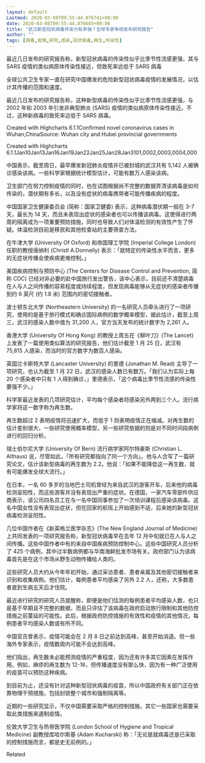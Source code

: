```yaml
---
layout: default
Lastmod: 2020-03-08T09:55:44.076741+00:00
date: 2020-03-08T09:55:44.076685+00:00
title: "武汉新型冠状病毒传染力有多强？全球专家争相发布研究报告"
author: ""
tags: [病毒,疫情,研究,感染,冠状病毒,再生,传染性]
---
```


最近几日发布的研究报告称，新型冠状病毒的传染性似乎比季节性流感更强，其与 SARS 疫情的类似病原体传染性接近，但致死率远低于 SARS 病毒

全球公共卫生专家一直在研究中国爆发的危险新型冠状病毒疫情的发展情况，以估计其传播的范围和速度。

最近几日发布的研究报告称，这种新型病毒的传染性似乎比季节性流感更强，与 2002 年和 2003 年引发非典型肺炎 (SARS) 疫情的类似病原体传染性接近。不过，这种新病毒的致死率远低于 SARS 病毒。

Created with Highcharts 6.1.1Confirmed novel coronavirus cases in Wuhan,ChinaSource: Wuhan city and Hubei provincial governments

Created with Highcharts 6.1.1Jan10Jan13Jan16Jan19Jan22Jan25Jan28Jan3101,0002,0003,0004,000

中国表示，截至周日，最早爆发新冠肺炎疫情并已被封城的武汉共有 5,142 人被确诊感染该病。一些科学家根据统计模型估计，可能有数万人感染该病。

卫生部门在努力控制疫情的同时，也在试图根据尚不完整的数据弄清该病毒是如何传染的，潜伏期有多长，以及没有症状的病毒携带者可能传播疾病的程度。

中国国家卫生健康委员会 (简称：国家卫健委) 表示，这种病毒潜伏期一般在 3-7 天，最长为 14 天，而且未表现出症状的感染者也可以传播该病毒。这使得进行两周的隔离成为一项重要预防措施，同时也导致人们对体温检测的有效性产生了怀疑。体温检测目前是移民和其他检查站的主要筛查方法。

在牛津大学 (University Of Oxford) 和帝国理工学院 (Imperial College London) 任职的教授唐纳利 (Christl A.Donnelly) 表示：「就特定的传染性水平而言，更多的无症状传播会使疾病更难控制。」

美国疾病控制与预防中心 (The Centers for Disease Control and Prevention, 简称 CDC) 已经对非必要的赴中国旅行发出警告，该中心表示，目前还不清楚病毒在人与人之间传播的容易程度或持续程度，但发现病毒能够从无症状的感染者传播到约 6 英尺 (约 1.8 米) 范围内的密切接触者。

波士顿东北大学 (Northeastern University) 的一名研究人员牵头进行了一项研究，使用的是基于旅行模式和确诊国际病例的数学概率模型，据此估计，截至上周三，武汉的感染人数中值为 31,200 人，官方当天发布的统计数字为 2,261 人。

香港大学 (University Of Hong Kong) 的教授上周五在《柳叶刀》(The Lancet) 上发表了一篇使用类似算法的研究报告，他们估计截至 1 月 25 日，武汉有 75,815 人感染，而当时的官方数字为数百人感染。

英国兰卡斯特大学 (Lancaster University) 的里德 (Jonathan M. Read) 主导了一项研究，也认为截至 1 月 22 日，武汉的感染人数已有数万。「我们认为实际上每 20 个感染者中只有 1 人得到确诊，」里德表示，「这个病毒比季节性流感的传染性要强不少。」

科学家最近发表的几项研究估计，平均每个感染者将感染另外两到三个人。流行病学家将这一数字称为再生数。

再生数超过 2 表明疫情将迅速扩大，而低于 1 则表明疫情正在缩减。对再生数的估计差别很大，一些研究使用概率模型，另一些研究依据的则是对不同时间段病例进行的回归分析。

瑞士伯尔尼大学 (University Of Bern) 流行病学家阿尔特豪斯 (Christian L. Althaus) 说，尽管如此，「所有研究都指向了同一个方向」。他与人合写了一篇研究论文，估计该新型病毒的再生数为 2.2。他说：「如果不能降低这一再生数，就有可能爆发全球大流行。」

在日本，一名 60 多岁的当地巴士司机曾经为来自武汉的游客开车，后来他的病毒检测呈阳性，而这些游客并没有表现出严重的症状。在德国，一家汽车零部件供应商表示，该公司四名员工在与一名中国同事参加了一次培训课程后感染该病毒。这名中国女性没有表现出症状，但在回家的航班上开始感到不适，后来她的新型冠状病毒检测呈阳性。

几位中国作者在《新英格兰医学杂志》(The New England Journal of Medicine) 上共同发表的一项研究报告称，新型冠状病毒早在去年 12 月中旬就已在人与人之间传播。这些中国作者中有的来自中国疾病预防控制中心。这些中国研究人员分析了 425 个病例，其中过半数病例都与华南海鲜批发市场有关。政府部门认为该病毒首先是在这个市场从野生动物传播给人类的。

这些研究人员大约从今年年初开始，通过采访患者、患者亲属及其他密切接触者来识别和收集病例。他们估计，每例患者平均感染了另外 2.2 人，还称，大多数患者直到生病五天后才住院。

最近进行研究的研究人员提醒称，即便是他们估测的每例患者平均感染人数，也只是基于早期且不完整的数据，而且只评估了该病毒在政府启动旅行限制和其他防控措施之前蔓延的可能性。此后，根据政府防控措施的有效性和疫情的其他情况，每例患者平均感染人数或有所不同。

中国官员曾表示，疫情可能会在 2 月 8 日之前达到高峰，甚至开始消退。但一些海外专家表示，疫情数周内可能不会达到高峰。

他们指出，再生数未必能预测疫情的严重程度，因为还有许多其它因素在发挥作用。例如，麻疹的再生数为 12-18，但传播速度没有那么快，因为有一种广泛使用的疫苗可以预防这种疾病。

到目前为止，还没有针对这种新型冠状病毒的疫苗，所以中国政府有关部门正在依靠物理干预措施，包括封锁整个城市和强制隔离等。

近期的一些研究显示，不仅中国需要采取严格的控制措施，其它一些国家也需要采取此类措施来遏制疫情。

伦敦大学卫生与热带医学院 (London School of Hygiene and Tropical Medicine) 副教授库哈尔斯基 (Adam Kucharski) 称：「无论是就病毒还是已采取的控制措施而言，都是史无前例的。」

Related

